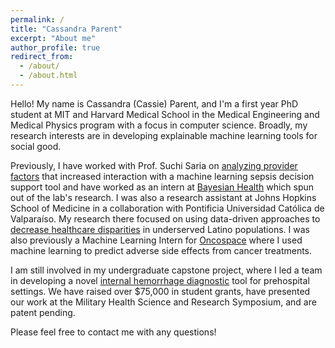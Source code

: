 ```yaml
---
permalink: /
title: "Cassandra Parent"
excerpt: "About me"
author_profile: true
redirect_from: 
  - /about/
  - /about.html
---
```


Hello! My name is Cassandra (Cassie) Parent, and I'm a first year PhD student at MIT and Harvard Medical School in the Medical Engineering and Medical Physics program with a focus in computer science. Broadly, my research interests are in developing explainable machine learning tools for social good.

Previously, I have worked with Prof. Suchi Saria on [analyzing provider factors](https://www.nature.com/articles/s41591-022-01895-z) that increased interaction with a machine learning sepsis decision support tool and have worked as an intern at [Bayesian Health](https://www.bayesianhealth.com/) which spun out of the lab's research. I was also a research assistant at Johns Hopkins School of Medicine in a collaboration with Pontificia Universidad Católica de Valparaíso. My research there focused on using data-driven approaches to [decrease healthcare disparities](https://jphmpdirect.com/2022/10/06/expanding-access-to-covid-19-vaccines-to-latinos-with-limited-english-proficiency-during-the-early-phases-of-vaccination/) in underserved Latino populations. I was also previously a Machine Learning Intern for [Oncospace](https://oncospace.com/) where I used machine learning to predict adverse side effects from cancer treatments. 

I am still involved in my undergraduate capstone project, where I led a team in developing a novel [internal hemorrhage diagnostic](https://www.diotexdiagnostics.com/) tool for prehospital settings. We have raised over $75,000 in student grants, have presented our work at the Military Health Science and Research Symposium, and are patent pending.

Please feel free to contact me with any questions!
